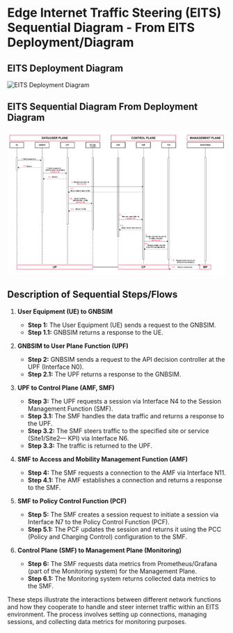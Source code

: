 # Edge Internet Traffic Steering (EITS) Sequential Diagram - From EITS Deployment/Diagram

## EITS Deployment Diagram
![EITS Deployment Diagram](Thesis-UA-OAI-Traffic-Steering-PCC-Diagram2.png "EITS Deployment Diagram")
<br>
## EITS Sequential Diagram From Deployment Diagram
![EITS Sequential Diagram From Deployment Diagram](Thesis-UA-EITS-OAI-TS-Sequential-Diagram.png "EITS Sequential Diagram From Deployment Diagram")

## Description of Sequential Steps/Flows

1. **User Equipment (UE) to GNBSIM**
    - **Step 1:** The User Equipment (UE) sends a request to the GNBSIM.
    - **Step 1.1:** GNBSIM returns a response to the UE.

2. **GNBSIM to User Plane Function (UPF)**
    - **Step 2:** GNBSIM sends a request to the API decision controller at the UPF (Interface N0).
    - **Step 2.1:** The UPF returns a response to the GNBSIM.

3. **UPF to Control Plane (AMF, SMF)**
    - **Step 3:** The UPF requests a session via Interface N4 to the Session Management Function (SMF).
    - **Step 3.1:** The SMF handles the data traffic and returns a response to the UPF.
    - **Step 3.2:** The SMF steers traffic to the specified site or service (Site1/Site2— KPI) via Interface N6.
    - **Step 3.3:** The traffic is returned to the UPF.

4. **SMF to Access and Mobility Management Function (AMF)**
    - **Step 4:** The SMF requests a connection to the AMF via Interface N11.
    - **Step 4.1:** The AMF establishes a connection and returns a response to the SMF.

5. **SMF to Policy Control Function (PCF)**
    - **Step 5:** The SMF creates a session request to initiate a session via Interface N7 to the Policy Control Function (PCF).
    - **Step 5.1:** The PCF updates the session and returns it using the PCC (Policy and Charging Control) configuration to the SMF.

6. **Control Plane (SMF) to Management Plane (Monitoring)**
    - **Step 6:** The SMF requests data metrics from Prometheus/Grafana (part of the Monitoring system) for the Management Plane.
    - **Step 6.1:** The Monitoring system returns collected data metrics to the SMF.

These steps illustrate the interactions between different network functions and how they cooperate to handle and steer internet traffic within an EITS environment. The process involves setting up connections, managing sessions, and collecting data metrics for monitoring purposes.


